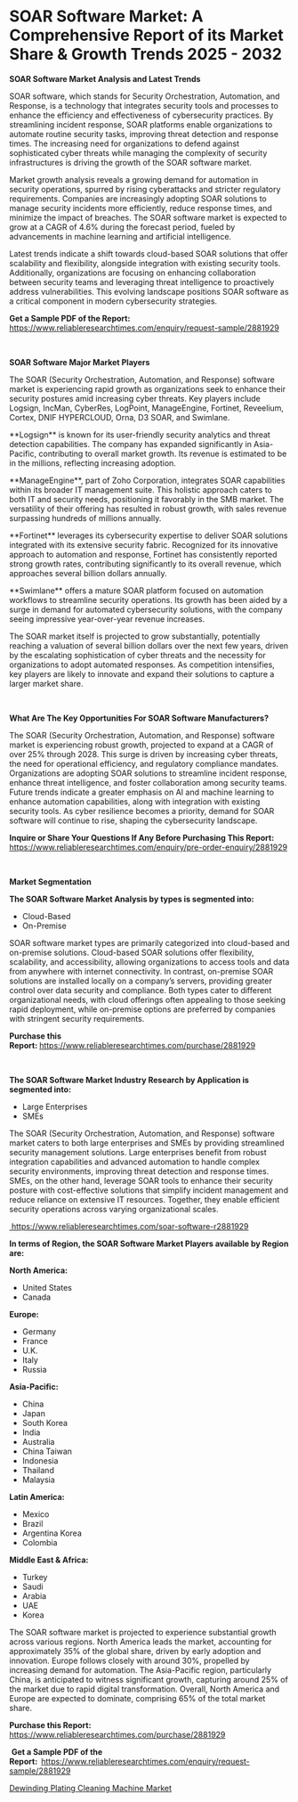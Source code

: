 <p><h1>SOAR Software Market: A Comprehensive Report of its Market Share & Growth Trends 2025 - 2032</h1></p><p><strong>SOAR Software Market Analysis and Latest Trends</strong></p>
<p><p>SOAR software, which stands for Security Orchestration, Automation, and Response, is a technology that integrates security tools and processes to enhance the efficiency and effectiveness of cybersecurity practices. By streamlining incident response, SOAR platforms enable organizations to automate routine security tasks, improving threat detection and response times. The increasing need for organizations to defend against sophisticated cyber threats while managing the complexity of security infrastructures is driving the growth of the SOAR software market.</p><p>Market growth analysis reveals a growing demand for automation in security operations, spurred by rising cyberattacks and stricter regulatory requirements. Companies are increasingly adopting SOAR solutions to manage security incidents more efficiently, reduce response times, and minimize the impact of breaches. The SOAR software market is expected to grow at a CAGR of 4.6% during the forecast period, fueled by advancements in machine learning and artificial intelligence.</p><p>Latest trends indicate a shift towards cloud-based SOAR solutions that offer scalability and flexibility, alongside integration with existing security tools. Additionally, organizations are focusing on enhancing collaboration between security teams and leveraging threat intelligence to proactively address vulnerabilities. This evolving landscape positions SOAR software as a critical component in modern cybersecurity strategies.</p></p>
<p><strong>Get a Sample PDF of the Report:&nbsp;</strong> <a href="https://www.reliableresearchtimes.com/enquiry/request-sample/2881929?utm_campaign=2252&utm_medium=2&utm_source=Github&utm_content=ia&utm_term=12032025&utm_id=soar-software">https://www.reliableresearchtimes.com/enquiry/request-sample/2881929</a></p>
<p>&nbsp;</p>
<p><strong>SOAR Software Major Market Players</strong></p>
<p><p>The SOAR (Security Orchestration, Automation, and Response) software market is experiencing rapid growth as organizations seek to enhance their security postures amid increasing cyber threats. Key players include Logsign, IncMan, CyberRes, LogPoint, ManageEngine, Fortinet, Reveelium, Cortex, DNIF HYPERCLOUD, Orna, D3 SOAR, and Swimlane.</p><p>**Logsign** is known for its user-friendly security analytics and threat detection capabilities. The company has expanded significantly in Asia-Pacific, contributing to overall market growth. Its revenue is estimated to be in the millions, reflecting increasing adoption.</p><p>**ManageEngine**, part of Zoho Corporation, integrates SOAR capabilities within its broader IT management suite. This holistic approach caters to both IT and security needs, positioning it favorably in the SMB market. The versatility of their offering has resulted in robust growth, with sales revenue surpassing hundreds of millions annually.</p><p>**Fortinet** leverages its cybersecurity expertise to deliver SOAR solutions integrated with its extensive security fabric. Recognized for its innovative approach to automation and response, Fortinet has consistently reported strong growth rates, contributing significantly to its overall revenue, which approaches several billion dollars annually.</p><p>**Swimlane** offers a mature SOAR platform focused on automation workflows to streamline security operations. Its growth has been aided by a surge in demand for automated cybersecurity solutions, with the company seeing impressive year-over-year revenue increases.</p><p>The SOAR market itself is projected to grow substantially, potentially reaching a valuation of several billion dollars over the next few years, driven by the escalating sophistication of cyber threats and the necessity for organizations to adopt automated responses. As competition intensifies, key players are likely to innovate and expand their solutions to capture a larger market share.</p></p>
<p>&nbsp;</p>
<p><strong>What Are The Key Opportunities For SOAR Software Manufacturers?</strong></p>
<p><p>The SOAR (Security Orchestration, Automation, and Response) software market is experiencing robust growth, projected to expand at a CAGR of over 25% through 2028. This surge is driven by increasing cyber threats, the need for operational efficiency, and regulatory compliance mandates. Organizations are adopting SOAR solutions to streamline incident response, enhance threat intelligence, and foster collaboration among security teams. Future trends indicate a greater emphasis on AI and machine learning to enhance automation capabilities, along with integration with existing security tools. As cyber resilience becomes a priority, demand for SOAR software will continue to rise, shaping the cybersecurity landscape.</p></p>
<p><strong>Inquire or Share Your Questions If Any Before Purchasing This Report:</strong> <a href="https://www.reliableresearchtimes.com/enquiry/pre-order-enquiry/2881929?utm_campaign=2252&utm_medium=2&utm_source=Github&utm_content=ia&utm_term=12032025&utm_id=soar-software">https://www.reliableresearchtimes.com/enquiry/pre-order-enquiry/2881929</a></p>
<p>&nbsp;</p>
<p><strong>Market Segmentation</strong></p>
<p><strong>The SOAR Software Market Analysis by types is segmented into:</strong></p>
<p><ul><li>Cloud-Based</li><li>On-Premise</li></ul></p>
<p><p>SOAR software market types are primarily categorized into cloud-based and on-premise solutions. Cloud-based SOAR solutions offer flexibility, scalability, and accessibility, allowing organizations to access tools and data from anywhere with internet connectivity. In contrast, on-premise SOAR solutions are installed locally on a company’s servers, providing greater control over data security and compliance. Both types cater to different organizational needs, with cloud offerings often appealing to those seeking rapid deployment, while on-premise options are preferred by companies with stringent security requirements.</p></p>
<p><strong>Purchase this Report:&nbsp;</strong><a href="https://www.reliableresearchtimes.com/purchase/2881929?utm_campaign=2252&utm_medium=2&utm_source=Github&utm_content=ia&utm_term=12032025&utm_id=soar-software">https://www.reliableresearchtimes.com/purchase/2881929</a></p>
<p>&nbsp;</p>
<p><strong>The SOAR Software Market Industry Research by Application is segmented into:</strong></p>
<p><ul><li>Large Enterprises</li><li>SMEs</li></ul></p>
<p><p>The SOAR (Security Orchestration, Automation, and Response) software market caters to both large enterprises and SMEs by providing streamlined security management solutions. Large enterprises benefit from robust integration capabilities and advanced automation to handle complex security environments, improving threat detection and response times. SMEs, on the other hand, leverage SOAR tools to enhance their security posture with cost-effective solutions that simplify incident management and reduce reliance on extensive IT resources. Together, they enable efficient security operations across varying organizational scales.</p></p>
<p><a href="https://www.reliableresearchtimes.com/soar-software-r2881929?utm_campaign=2252&utm_medium=2&utm_source=Github&utm_content=ia&utm_term=12032025&utm_id=soar-software">&nbsp;https://www.reliableresearchtimes.com/soar-software-r2881929</a></p>
<p><strong>In terms of Region, the SOAR Software Market Players available by Region are:</strong></p>
<p>
    <p> <strong> North America: </strong>
        <ul>
            <li>United States</li>
            <li>Canada</li>
        </ul>
        </p> 
    <p> <strong> Europe: </strong>
        <ul>
            <li>Germany</li>
            <li>France</li>
            <li>U.K.</li>
            <li>Italy</li>
            <li>Russia</li>
        </ul>
        </p> 
    <p> <strong> Asia-Pacific: </strong>
        <ul>
            <li>China</li>
            <li>Japan</li>
            <li>South Korea</li>
            <li>India</li>
            <li>Australia</li>
            <li>China Taiwan</li>
            <li>Indonesia</li>
            <li>Thailand</li>
            <li>Malaysia</li>
        </ul>
        </p> 
    <p> <strong> Latin America: </strong>
        <ul>
            <li>Mexico</li>
            <li>Brazil</li>
            <li>Argentina Korea</li>
            <li>Colombia</li>
        </ul>
        </p> 
    <p> <strong> Middle East & Africa: </strong>
        <ul>
            <li>Turkey</li>
            <li>Saudi</li>
            <li>Arabia</li>
            <li>UAE</li>
            <li>Korea</li>
        </ul>
    </p>
    </p>
<p><p>The SOAR software market is projected to experience substantial growth across various regions. North America leads the market, accounting for approximately 35% of the global share, driven by early adoption and innovation. Europe follows closely with around 30%, propelled by increasing demand for automation. The Asia-Pacific region, particularly China, is anticipated to witness significant growth, capturing around 25% of the market due to rapid digital transformation. Overall, North America and Europe are expected to dominate, comprising 65% of the total market share.</p></p>
<p><strong>Purchase this Report: </strong><a href="https://www.reliableresearchtimes.com/purchase/2881929?utm_campaign=2252&utm_medium=2&utm_source=Github&utm_content=ia&utm_term=12032025&utm_id=soar-software">https://www.reliableresearchtimes.com/purchase/2881929</a></p>
<p>&nbsp;<strong>Get a Sample PDF of the Report:&nbsp;&nbsp;</strong><a href="https://www.reliableresearchtimes.com/enquiry/request-sample/2881929?utm_campaign=2252&utm_medium=2&utm_source=Github&utm_content=ia&utm_term=12032025&utm_id=soar-software">https://www.reliableresearchtimes.com/enquiry/request-sample/2881929</a></p>
<p><strong></strong></p>
<p><p><a href="https://github.com/wwwkeltoum/Market-Research-Report-List-5/blob/main/dewinding-plating-cleaning-machine-market.md?utm_campaign=2252&utm_medium=2&utm_source=Github&utm_content=ia&utm_term=12032025&utm_id=soar-software">Dewinding Plating Cleaning Machine Market</a></p></p>